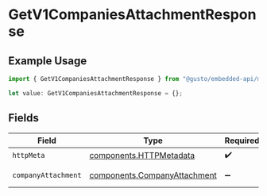 # GetV1CompaniesAttachmentResponse

## Example Usage

```typescript
import { GetV1CompaniesAttachmentResponse } from "@gusto/embedded-api/models/operations/getv1companiesattachment.js";

let value: GetV1CompaniesAttachmentResponse = {};
```

## Fields

| Field                                                                        | Type                                                                         | Required                                                                     | Description                                                                  |
| ---------------------------------------------------------------------------- | ---------------------------------------------------------------------------- | ---------------------------------------------------------------------------- | ---------------------------------------------------------------------------- |
| `httpMeta`                                                                   | [components.HTTPMetadata](../../models/components/httpmetadata.md)           | :heavy_check_mark:                                                           | N/A                                                                          |
| `companyAttachment`                                                          | [components.CompanyAttachment](../../models/components/companyattachment.md) | :heavy_minus_sign:                                                           | Example response                                                             |